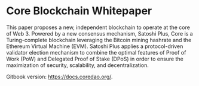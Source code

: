 # Core Blockchain Whitepaper
This paper proposes a new, independent blockchain to operate at the core of Web 3. Powered by a new consensus mechanism, Satoshi Plus, Core is a Turing-complete blockchain leveraging the Bitcoin mining hashrate and the Ethereum Virtual Machine (EVM). Satoshi Plus applies a protocol-driven validator election mechanism to combine the optimal features of Proof of Work (PoW) and Delegated Proof of Stake (DPoS) in order to ensure the maximization of security, scalability, and decentralization.

Gitbook version: https://docs.coredao.org/.
